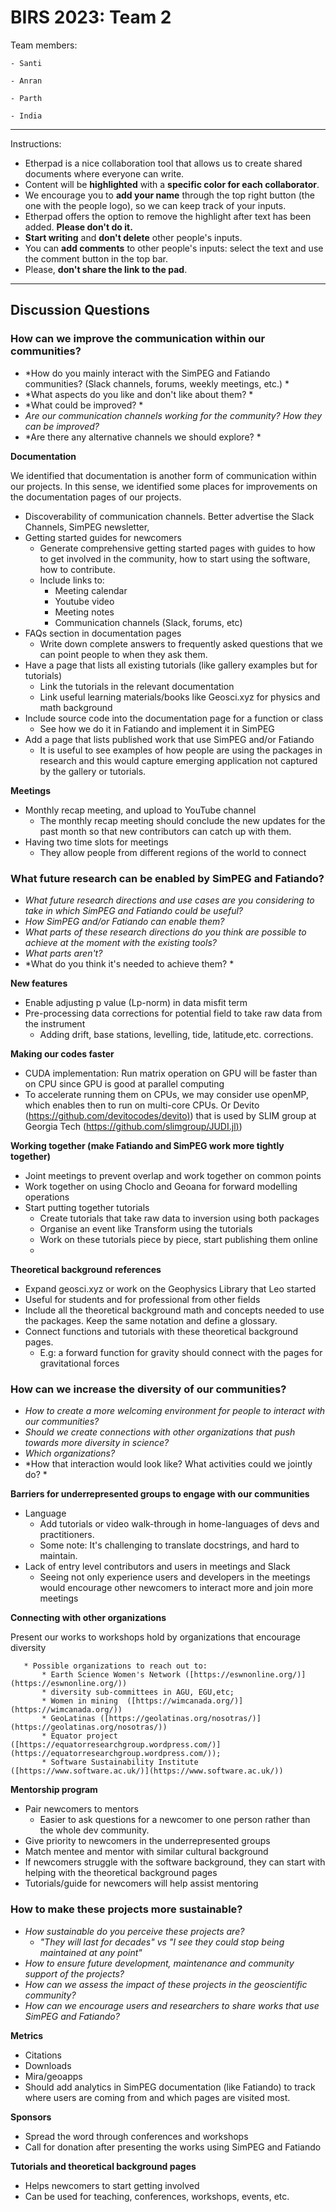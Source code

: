
# BIRS 2023: Team 2

Team members:

    - Santi

    - Anran

    - Parth

    - India

--------------------------------------------------------------------------------------------------------------------------

Instructions:

   * Etherpad is a nice collaboration tool that allows us to create shared documents where everyone can write.
   * Content will be **highlighted** with a **specific color for each collaborator**.
   * We encourage you to **add your name** through the top right button (the one with the people logo), so we can keep track of your inputs.
   * Etherpad offers the option to remove the highlight after text has been added. **Please don't do it.**
   * **Start writing** and **don't delete** other people's inputs.
   * You can **add comments** to other people's inputs: select the text and use the comment button in the top bar.
   * Please, **don't share the link to the pad**.
--------------------------------------------------------------------------------------------------------------------------



## Discussion Questions



### How can we improve the communication within our communities?

   * *How do you mainly interact with the SimPEG and Fatiando communities? (Slack channels, forums, weekly meetings, etc.) *
   * *What aspects do you like and don't like about them? *
   * *What could be improved? *
   * *Are our communication channels working for the community? How they can be improved?*
   * *Are there any alternative channels we should explore? *


**Documentation**



We identified that documentation is another form of communication within our projects. In this sense, we identified some places for improvements on the documentation pages of our projects.



   * Discoverability of communication channels. Better advertise the Slack Channels, SimPEG newsletter, 
   * Getting started guides for newcomers
       * Generate comprehensive getting started pages with guides to how to get involved in the community, how to start using the software, how to contribute.
       * Include links to:
           * Meeting calendar
           * Youtube video
           * Meeting notes
           * Communication channels (Slack, forums, etc)
   * FAQs section in documentation pages
       * Write down complete answers to frequently asked questions that we can point people to when they ask them.
   * Have a page that lists all existing tutorials (like gallery examples but for tutorials)
       * Link the tutorials in the relevant documentation
       * Link useful learning materials/books like Geosci.xyz for physics and math background
   * Include source code into the documentation page for a function or class
       * See how we do it in Fatiando and implement it in SimPEG
   * Add a page that lists published work that use SimPEG and/or Fatiando 
       * It is useful to see examples of how people are using the packages in research and this would capture emerging application not captured by the gallery or tutorials.


**Meetings**



   * Monthly recap meeting, and upload to YouTube channel
       * The monthly recap meeting should conclude the new updates for the past month so that new contributors can catch up with them.
   * Having two time slots for meetings
       * They allow people from different regions of the world to connect




### What future research can be enabled by SimPEG and Fatiando?

   * *What future research directions and use cases are you considering to take in which SimPEG and Fatiando could be useful?*
   * *How SimPEG and/or Fatiando can enable them?*
   * *What parts of these research directions do you think are possible to achieve at the moment with the existing tools?*
   * *What parts aren't?*
   * *What do you think it's needed to achieve them? *


**New features**

   * Enable adjusting p value (Lp-norm) in data misfit term
   * Pre-processing data corrections for potential field to take raw data from the instrument
       * Adding drift, base stations, levelling, tide, latitude,etc. corrections.


**Making our codes faster**

   * CUDA implementation: Run matrix operation on GPU will be faster than on CPU since GPU is good at parallel computing
   * To accelerate running them on CPUs, we may consider use openMP, which enables then to run on multi-core CPUs. Or Devito ([https://github.com/devitocodes/devito)](https://github.com/devitocodes/devito)) that is used by SLIM group at Georgia Tech ([https://github.com/slimgroup/JUDI.jl)](https://github.com/slimgroup/JUDI.jl))


**Working together (make Fatiando and SimPEG work more tightly together)**

   * Joint meetings to prevent overlap and work together on common points
   * Work together on using Choclo and Geoana for forward modelling operations
   * Start putting together tutorials
       * Create tutorials that take raw data to inversion using both packages
       * Organise an event like Transform using the tutorials
       * Work on these tutorials piece by piece, start publishing them online
       * 



**Theoretical background references**

   * Expand geosci.xyz or work on the Geophysics Library that Leo started
   * Useful for students and for professional from other fields
   * Include all the theoretical background math and concepts needed to use the packages. Keep the same notation and define a glossary.
   * Connect functions and tutorials with these theoretical background pages.
       * E.g: a forward function for gravity should connect with the pages for gravitational forces




### How can we increase the diversity of our communities?

   * *How to create a more welcoming environment for people to interact with our  communities?*
   * *Should we create connections with other organizations that push towards more diversity in science?*
   * *Which organizations?*
   * *How that interaction would look like? What activities could we jointly do? *


**Barriers for underrepresented groups to engage with our communities**

   * Language
       * Add tutorials or video walk-through in home-languages of devs and practitioners.
       * Some note: It's challenging to translate docstrings, and hard to maintain.
   * Lack of entry level contributors and users in meetings and Slack
       * Seeing not only experience users and developers in the meetings would encourage other newcomers to interact more and join more meetings


**Connecting with other organizations**

Present our works to workshops hold by organizations that encourage diversity

       * Possible organizations to reach out to: 
           * Earth Science Women's Network ([https://eswnonline.org/)](https://eswnonline.org/))
           * diversity sub-committees in AGU, EGU,etc; 
           * Women in mining  ([https://wimcanada.org/)](https://wimcanada.org/))
           * GeoLatinas ([https://geolatinas.org/nosotras/)](https://geolatinas.org/nosotras/))
           * Equator project ([https://equatorresearchgroup.wordpress.com/)](https://equatorresearchgroup.wordpress.com/));
           * Software Sustainability Institute ([https://www.software.ac.uk/)](https://www.software.ac.uk/))


**Mentorship program**

   * Pair newcomers to mentors
       * Easier to ask questions for a newcomer to one person rather than the whole dev community. 
   * Give priority to newcomers in the underrepresented groups 
   * Match mentee and mentor with similar cultural background
   * If newcomers struggle with the software background, they can start with helping with the theoretical background pages
   * Tutorials/guide for newcomers will help assist mentoring


### How to make these projects more sustainable?

   * *How sustainable do you perceive these projects are?*
       * *"They will last for decades" vs "I see they could stop being maintained at any point"*
   * *How to ensure future development, maintenance and community support of the  projects?*
   * *How can we assess the impact of these projects in the geoscientific community?*
   * *How can we encourage users and researchers to share works that use SimPEG  and Fatiando?*


**Metrics**

   * Citations
   * Downloads
   * Mira/geoapps
   * Should add analytics in SimPEG documentation (like Fatiando) to track where users are coming from and which pages are visited most. 


**Sponsors**

   * Spread the word through conferences and workshops
   * Call for donation after presenting the works using SimPEG and Fatiando


**Tutorials and theoretical background pages**

   * Helps newcomers to start getting involved
   * Can be used for teaching, conferences, workshops, events, etc.